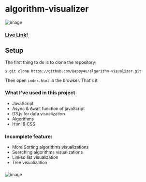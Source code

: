 # algorithm-visualizer
![image](https://user-images.githubusercontent.com/26277680/163477034-e55f6751-343f-4e84-bafe-881f03ccd2d7.png)

### <a href="https://bappy4u.github.io/algorithm-visualizer/">Live Link! <img src="https://user-images.githubusercontent.com/26277680/161445394-01bc2179-9fb4-4e57-9cd1-76c47e244ff6.png" data-canonical-src="https://gyazo.com/eb5c5741b6a9a16c692170a41a49c858.png" width="15" height="auto" /></a> 

## Setup

The first thing to do is to clone the repository:

```sh
$ git clone https://github.com/Bappy4u/algorithm-visualizer.git
```
Then open `index.html` in the browser. That's it

### What I've used in this project

* JavaScript
* Async & Await function of javaScript
* D3.js for data visualization
* Algorithms
* Html & CSS


### Incomplete feature:

* More Sorting algorithms visualizations
* Searching algorithms visualizations
* Linked list visualization
* Tree visualization

### 


![image](https://user-images.githubusercontent.com/26277680/163477189-4b5868f1-55e3-45e0-bbdf-04cea496fd67.png)
